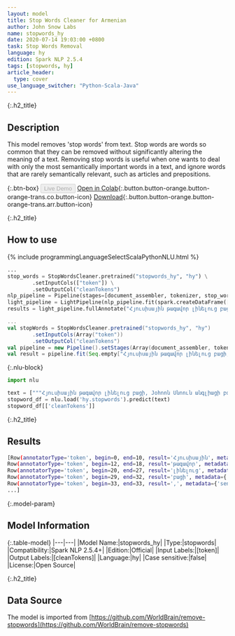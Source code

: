 ```yaml
---
layout: model
title: Stop Words Cleaner for Armenian
author: John Snow Labs
name: stopwords_hy
date: 2020-07-14 19:03:00 +0800
task: Stop Words Removal
language: hy
edition: Spark NLP 2.5.4
tags: [stopwords, hy]
article_header:
  type: cover
use_language_switcher: "Python-Scala-Java"
---
```


{:.h2_title}
## Description
This model removes 'stop words' from text. Stop words are words so common that they can be removed without significantly altering the meaning of a text. Removing stop words is useful when one wants to deal with only the most semantically important words in a text, and ignore words that are rarely semantically relevant, such as articles and prepositions.

{:.btn-box}
<button class="button button-orange" disabled>Live Demo</button>
[Open in Colab](https://colab.research.google.com/github/JohnSnowLabs/spark-nlp-workshop/blob/b2eb08610dd49d5b15077cc499a94b4ec1e8b861/jupyter/annotation/english/stop-words/StopWordsCleaner.ipynb){:.button.button-orange.button-orange-trans.co.button-icon}
[Download](https://s3.amazonaws.com/auxdata.johnsnowlabs.com/public/models/stopwords_hy_hy_2.5.4_2.4_1594742439626.zip){:.button.button-orange.button-orange-trans.arr.button-icon}

{:.h2_title}
## How to use

<div class="tabs-box" markdown="1">

{% include programmingLanguageSelectScalaPythonNLU.html %}

```python
...
stop_words = StopWordsCleaner.pretrained("stopwords_hy", "hy") \
        .setInputCols(["token"]) \
        .setOutputCol("cleanTokens")
nlp_pipeline = Pipeline(stages=[document_assembler, tokenizer, stop_words])
light_pipeline = LightPipeline(nlp_pipeline.fit(spark.createDataFrame([['']]).toDF("text")))
results = light_pipeline.fullAnnotate("Հյուսիսային թագավոր լինելուց բացի, Johnոն Սնոուն անգլիացի բժիշկ է և անզգայացման և բժշկական հիգիենայի զարգացման առաջատար:")
```

```scala
...
val stopWords = StopWordsCleaner.pretrained("stopwords_hy", "hy")
        .setInputCols(Array("token"))
        .setOutputCol("cleanTokens")
val pipeline = new Pipeline().setStages(Array(document_assembler, tokenizer, stopWords))
val result = pipeline.fit(Seq.empty["Հյուսիսային թագավոր լինելուց բացի, Johnոն Սնոուն անգլիացի բժիշկ է և անզգայացման և բժշկական հիգիենայի զարգացման առաջատար:"].toDS.toDF("text")).transform(data)
```

{:.nlu-block}
```python
import nlu

text = ["""Հյուսիսային թագավոր լինելուց բացի, Johnոն Սնոուն անգլիացի բժիշկ է և անզգայացման և բժշկական հիգիենայի զարգացման առաջատար"""]
stopword_df = nlu.load('hy.stopwords').predict(text)
stopword_df[['cleanTokens']]
```

</div>

{:.h2_title}
## Results

```bash
[Row(annotatorType='token', begin=0, end=10, result='Հյուսիսային', metadata={'sentence': '0'}),
Row(annotatorType='token', begin=12, end=18, result='թագավոր', metadata={'sentence': '0'}),
Row(annotatorType='token', begin=20, end=27, result='լինելուց', metadata={'sentence': '0'}),
Row(annotatorType='token', begin=29, end=32, result='բացի', metadata={'sentence': '0'}),
Row(annotatorType='token', begin=33, end=33, result=',', metadata={'sentence': '0'}),
...]
```

{:.model-param}
## Model Information

{:.table-model}
|---|---|
|Model Name:|stopwords_hy|
|Type:|stopwords|
|Compatibility:|Spark NLP 2.5.4+|
|Edition:|Official|
|Input Labels:|[token]|
|Output Labels:|[cleanTokens]|
|Language:|hy|
|Case sensitive:|false|
|License:|Open Source|

{:.h2_title}
## Data Source
The model is imported from [https://github.com/WorldBrain/remove-stopwords](https://github.com/WorldBrain/remove-stopwords)